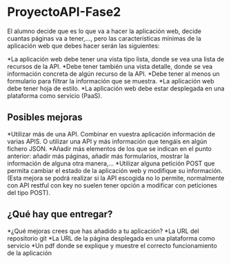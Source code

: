 # ProyectoAPI-Fase2

El alumno decide que es lo que va a hacer la aplicación web, decide cuantas páginas va a tener,…, pero las características mínimas de la aplicación web que debes hacer serán las siguientes:

*La aplicación web debe tener una vista tipo lista, donde se vea una lista de recursos de la API.
*Debe tener también una vista detalle, donde se vea información concreta de algún recurso de la API.
*Debe tener al menos un formulario para filtrar la información que se muestra.
*La aplicación web debe tener hoja de estilo.
*La aplicación web debe estar desplegada en una plataforma como servicio (PaaS).

## Posibles mejoras

*Utilizar más de una API. Combinar en vuestra aplicación información de varias APIS. O utilizar una API y más información que tengáis en algún fichero JSON.
*Añadir más elementos de los que se indican en el punto anterior: añadir más páginas, añadir más formularios, mostrar la información de alguna otra manera,…
*Utilizar alguna petición POST que permita cambiar el estado de la aplicación web y modifique su información. (Esta mejora se podrá realizar si la API escogida no lo permite, normalmente con API restful con key no suelen tener opción a modificar con peticiones del tipo POST).

## ¿Qué hay que entregar?
*¿Qué mejoras crees que has añadido a tu aplicación?
*La URL del repositorio git
*La URL de la página desplegada en una plataforma como servicio
*Un pdf donde se explique y muestre el correcto funcionamiento de la aplicación
